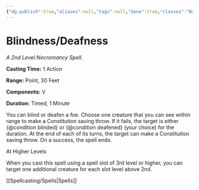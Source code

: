 ```yaml
---
{"dg-publish":true,"aliases":null,"tags":null,"done":true,"classes":"Bard, Cleric, Sorcerer, Wizard,","spellLevel":2,"school":"Necromancy","source":"PHB","permalink":"/spells/blindness-deafness/","dgHomeLink":false,"dgPassFrontmatter":true}
---
```


# Blindness/Deafness
*A 2nd Level Necromancy Spell.*

**Casting Time:** 1 Action

**Range:** Point, 30 Feet

**Components:** V 

**Duration:** Timed, 1 Minute

You can blind or deafen a foe. Choose one creature that you can see within range to make a Constitution saving throw. If it fails, the target is either {@condition blinded} or {@condition deafened} (your choice) for the duration. At the end of each of its turns, the target can make a Constitution saving throw. On a success, the spell ends.

At Higher Levels

When you cast this spell using a spell slot of 3rd level or higher, you can target one additional creature for each slot level above 2nd.

[[Spellcasting/Spells|Spells]]